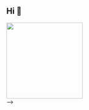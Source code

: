 ## Hi 👋

<!-- <p align="left">  
  <img src="https://count.getloli.com/get/@ligdy7?theme=rule34">
</p> 

<!-- github statistics -->

<div align="left"><img height="200" src="https://github-readme-stats.vercel.app/api?username=ligdy7&show_icons=true" /></div> -->
